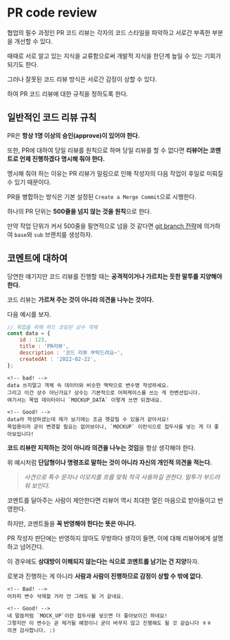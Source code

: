# PR code review

협업의 필수 과정인 PR 코드 리뷰는 각자의 코드 스타일을 파악하고 서로간 부족한 부분을 개선할 수 있다.

때때로 서로 알고 있는 지식을 교류함으로써 개발적 지식을 한단계 높일 수 있는 기회가 되기도 한다.

그러나 잘못된 코드 리뷰 방식은 서로간 감정이 상할 수 있다.

하여 PR 코드 리뷰에 대한 규칙을 정하도록 한다.

## 일반적인 코드 리뷰 규칙

PR은 **항상 1명 이상의 승인(approve)이 있어야 한다.**

또한, PR에 대하여 당일 리뷰를 원칙으로 하며 당일 리뷰를 할 수 없다면 **리뷰어는 코멘트로 언제 진행하겠다 명시해 줘야 한다.**

명시해 줘야 하는 이유는 PR 리뷰가 밀림으로 인해 작성자의 다음 작업이 후일로 미뤄질 수 있기 때문이다.

PR을 병합하는 방식은 기본 설정된 `Create a Merge Commit`으로 시행한다.

하나의 PR 단위는 **500줄을 넘지 않는 것을 원칙**으로 한다.

만약 작업 단위가 커서 500줄을 필연적으로 넘을 것 같다면 [git branch 전략]("./git-branch-strategy.md")에 의거하여 `base`와 `sub` 브랜치를 생성하자.

## 코멘트에 대하여

당연한 얘기지만 코드 리뷰를 진행할 때는 **공격적이거나 가르치는 듯한 말투를 지양해야 한다.**

코드 리뷰는 **가르쳐 주는 것이 아니라 의견을 나누는 것이다.**

다음 예시를 보자.

```js
// 목업을 위해 하드 코딩된 상수 객체
const data = {
	id : 123,
	title : 'PR리뷰',
	description : '코드 리뷰 부탁드려요~',
	createdAt : '2022-02-22',
};
```

```
<!-- bad! -->
data 쓰지말고 객체 속 데이터와 비슷한 맥락으로 변수명 작성하세요.
그리고 이건 상수 아닌가요? 상수는 기본적으로 어퍼케이스를 쓰는 게 컨벤션입니다.
여기서는 목업 데이터이니 `MOCKUP_DATA` 이렇게 쓰면 되겠네요.

<!-- Good! -->
data라 작성하셨는데 제가 보기에는 조금 헷갈릴 수 있을거 같아서요!
목업용이라 굳이 변경할 필요는 없어보이나, `MOCKUP` 이런식으로 접두사를 넣는 게 더 좋아보입니다!
```

**코드 리뷰란 지적하는 것이 아니라 의견을 나누는 것임**을 항상 생각해야 한다.

위 예시처럼 **단답형이나 명령조로 말하는 것이 아니라 자신의 개인적 의견을 적는다.**

> _사견으로 특수 문자나 이모지를 흐름 맞춰 적극 사용하길 권한다. 말투가 부드러워 보인다._

코멘트를 달아주는 사람이 제안한다면 리뷰어 역시 최대한 열린 마음으로 받아들이고 반영한다.

하지만, 코멘트들을 **꼭 반영해야 한다는 뜻은 아니다.**

PR 작성자 판단에는 반영하지 않아도 무방하다 생각이 들면, 이에 대해 리뷰어에게 설명하고 넘어간다.

이 경우에도 **상대방이 이해되지 않는다는 식으로 코멘트를 남기는 건 지양**하자.

로봇과 진행하는 게 아니라 **사람과 사람이 진행하므로 감정이 상할 수 밖에 없다.**

```
<!-- Bad! -->
어차피 변수 삭제할 거라 안 그래도 될 거 같네요.

<!-- Good! -->
네 말씀처럼 `MOCK_UP`이란 접두사를 넣으면 더 좋아보이긴 하네요!
그렇지만 이 변수는 곧 제거될 예정이니 굳이 바꾸지 않고 진행해도 될 것 같습니다 ㅎㅎ
의견 감사합니다. :)
```

